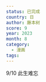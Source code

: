```yaml
---
status: 已完成
country: 日
author: 藤本树
score: 9
year: 2023
month: 8
category:
  - 漫画
tags:
---
```

9/10 此生难忘
